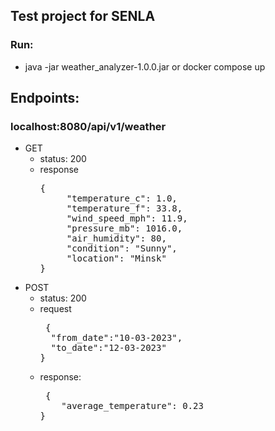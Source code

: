 ## Test project for SENLA

### Run: 
  - java -jar weather_analyzer-1.0.0.jar or docker compose up

## Endpoints:
### localhost:8080/api/v1/weather
  - GET
    - status: 200
    - response
      <pre>{
           "temperature_c": 1.0,
           "temperature_f": 33.8,
           "wind_speed_mph": 11.9,
           "pressure_mb": 1016.0,
           "air_humidity": 80,
           "condition": "Sunny",
           "location": "Minsk"
      }</pre>
  - POST 
    - status: 200
    - request 
      <pre> {    
        "from_date":"10-03-2023",
        "to_date":"12-03-2023"
      }</pre>
    - response:
      <pre> {
          "average_temperature": 0.23
      }</pre>
